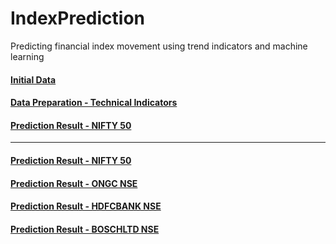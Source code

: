 # IndexPrediction
Predicting financial index movement using trend indicators and machine learning

#### [Initial Data](http://heptadecane.xyz/static/IndexPrediction/Notebook01.html)
#### [Data Preparation - Technical Indicators](http://heptadecane.xyz/static/IndexPrediction/Notebook02.html)
#### [Prediction Result - NIFTY 50](http://heptadecane.xyz/static/IndexPrediction/notebook_nsei.html)

<hr/>

#### [Prediction Result - NIFTY 50](http://heptadecane.xyz/static/IndexPrediction/notebook_nsei.html)
#### [Prediction Result - ONGC NSE](http://heptadecane.xyz/static/IndexPrediction/notebook_ongc.html)
#### [Prediction Result - HDFCBANK NSE](http://heptadecane.xyz/static/IndexPrediction/notebook_hdfcbank.html)
#### [Prediction Result - BOSCHLTD NSE](http://heptadecane.xyz/static/IndexPrediction/notebook_boschltd.html)
